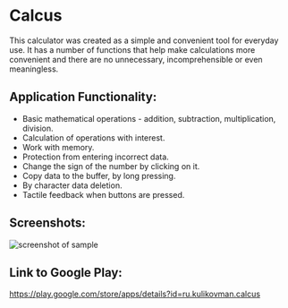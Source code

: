 # Calcus
This calculator was created as a simple and convenient tool for everyday use. It has a number of functions that help make calculations more convenient and there are no unnecessary, incomprehensible or even meaningless.

## Application Functionality:
* Basic mathematical operations - addition, subtraction, multiplication, division.
* Calculation of operations with interest.
* Work with memory.
* Protection from entering incorrect data.
* Change the sign of the number by clicking on it.
* Copy data to the buffer, by long pressing.
* By character data deletion.
* Tactile feedback when buttons are pressed.

## Screenshots:
![screenshot of sample](http://kulikovman.ru/android/img/Calcus.jpg)

## Link to Google Play:
<https://play.google.com/store/apps/details?id=ru.kulikovman.calcus>
